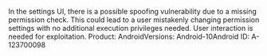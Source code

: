 In the settings UI, there is a possible spoofing vulnerability due to a missing permission check. This could lead to a user mistakenly changing permission settings with no additional execution privileges needed. User interaction is needed for exploitation. Product: AndroidVersions: Android-10Android ID: A-123700098